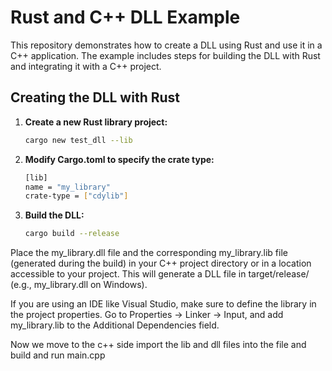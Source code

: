 # Rust and C++ DLL Example

This repository demonstrates how to create a DLL using Rust and use it in a C++ application. The example includes steps for building the DLL with Rust and integrating it with a C++ project.

## Creating the DLL with Rust

1. **Create a new Rust library project:**

   ```sh
   cargo new test_dll --lib

2. **Modify Cargo.toml to specify the crate type:**
   ```sh
   [lib]
   name = "my_library"
   crate-type = ["cdylib"]


3. **Build the DLL:**
   ```sh
   cargo build --release

Place the my_library.dll file and the corresponding my_library.lib file (generated during the build) in your C++ project directory or in a location accessible to your project. This will generate a DLL file in target/release/ (e.g., my_library.dll on Windows).

If you are using an IDE like Visual Studio, make sure to define the library in the project properties. Go to Properties -> Linker -> Input, and add my_library.lib to the Additional Dependencies field.

 Now we move to the c++ side import the lib and dll files into the file and build and run main.cpp


   

